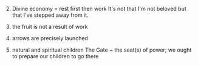 


2) Divine economy = rest first then work
  It's not that I'm not beloved but that I've stepped away from it.

3) the fruit is not a result of work

4) arrows are precisely launched

5) natural and spiritual children
The Gate ~ the seat(s) of power; we ought to prepare our children to go there


